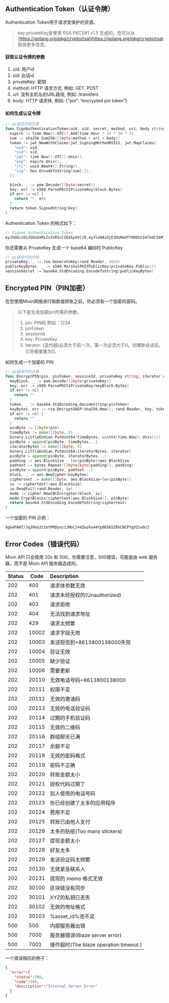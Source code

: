 ## Authentication Token（认证令牌）
Authentication Token用于请求受保护的资源。

> key:privateKey是使用 RSA PKCS#1 v1.5 生成的。您可以从 [https://golang.org/pkg/crypto/rsa](https://golang.org/pkg/crypto/rsa) 获得更多信息。

#### 获取认证令牌的参数
1. uid: 用户id
2. sid: 会话id
3. privateKey: 密钥
4. method: HTTP 请求方式, 例如: GET, POST
5. url: 没有主机名的URL路径, 例如: /transfers
6. body: HTTP 请求体, 例如: {“pin”: “encrypted pin token”}
#### 如何生成认证令牌
```go
// go语言代码示例
func SignAuthenticationToken(uid, sid, secret, method, uri, body string) (string, error) {
  expire := time.Now().UTC().Add(time.Hour * 24 * 30 * 3)
  sum := sha256.Sum256([]byte(method + uri + body))
  token := jwt.NewWithClaims(jwt.SigningMethodRS512, jwt.MapClaims{
    "uid": uid,
    "sid": sid,
    "iat": time.Now().UTC().Unix(),
    "exp": expire.Unix(),
    "jti": uuid.NewV4().String(),
    "sig": hex.EncodeToString(sum[:]),
  })

  block, _ := pem.Decode([]byte(secret))
  key, err := x509.ParsePKCS1PrivateKey(block.Bytes)
  if err != nil {
    return "", err
  }
  return token.SignedString(key)
}
```
Authentication Token 的格式如下：
```go
// Signed Authentication Token
eyJhbGciOiJSUzUxMiIsInR5cCI6IkpXVCJ9.eyJleHAiOjE1MzMwOTY0ODUsImlhdCI6MTUyNTMyMDQ4NSwianRpIjoiMjU5NGFkNTctOWRhZC00MjRmLTg1OTUtYjE0NzI3ZTI0ZTYxIiwic2lkIjoiYzA5Y2YzMTMtN2RlZC00MjVkLWFkM2YtYTFjZTRjZmQ1ZTVlIiwic2lnIjoiODVkZDIzOGE5ODM0NzE3ZGMxM2QzODQ0ZjYzYTFmZWUxM2Q4MmQyZTZjMmVlNDRlYWM3Yzc5MGY1ZGIyNWY4OCIsInVpZCI6Ijg5ZTBiZGVlLWMzNTUtNDdmMi05NDVhLWJlNDhiZTg3NTYwNiJ9.PYg6Cx5grs0flJe862R3VLEWKyTZPcXOGYF9RouztgR_mi3kleIzJt4vCwUZI9F7QrHBFMtTc3_wG_ymnnjsmnm0pBdoON4I-RxeaztIlyc1Ey9lLFe6_ARRUBXo_15ZORilS1hRdMREd84eQOLlO0ChieBPY0tSSiVqTaFZt3Q
```
你还需要从 PrivateKey 生成一个 base64 编码的 PublicKey

```go
// go语言代码示例
privateKey, _ := rsa.GenerateKey(rand.Reader, 1024)
publicKeyBytes, _ := x509.MarshalPKIXPublicKey(privateKey.Public())
sessionSecret := base64.StdEncoding.EncodeToString(publicKeyBytes)
```


## Encrypted PIN（PIN加密）
在您使用Mixin网络进行取款或转账之前。你必须有一个加密的密码。

>以下是生成加密pin所需的参数。
>1. pin: PIN码 例如：1234
>2. pinToken
>3. sessionId
>4. key: PrivateKey
>5. iterator: (迭代器)必须大于前一次，第一次必须大于0。创建新会话后，它将被重置为0。

如何生成一个加密的 PIN
```go
// go语言代码示例
func EncryptPIN(pin, pinToken, sessionId, privateKey string, iterator uint64) string {
  keyBlock, _ := pem.Decode([]byte(privateKey))
  key, err := x509.ParsePKCS1PrivateKey(keyBlock.Bytes)
  if err != nil {
    return ""
  }
  token, _ := base64.StdEncoding.DecodeString(pinToken)
  keyBytes, err := rsa.DecryptOAEP(sha256.New(), rand.Reader, key, token, []byte(sessionId))
  if err != nil {
    return ""
  }
  pinByte := []byte(pin)
  timeBytes := make([]byte, 8)
  binary.LittleEndian.PutUint64(timeBytes, uint64(time.Now().Unix()))
  pinByte = append(pinByte, timeBytes...)
  iteratorBytes := make([]byte, 8)
  binary.LittleEndian.PutUint64(iteratorBytes, iterator)
  pinByte = append(pinByte, iteratorBytes...)
  padding := aes.BlockSize - len(pinByte)%aes.BlockSize
  padtext := bytes.Repeat([]byte{byte(padding)}, padding)
  pinByte = append(pinByte, padtext...)
  block, _ := aes.NewCipher(keyBytes)
  ciphertext := make([]byte, aes.BlockSize+len(pinByte))
  iv := ciphertext[:aes.BlockSize]
  io.ReadFull(rand.Reader, iv)
  mode := cipher.NewCBCEncrypter(block, iv)
  mode.CryptBlocks(ciphertext[aes.BlockSize:], pinByte)
  return base64.StdEncoding.EncodeToString(ciphertext)
}
```
一个加密的 PIN 示例：
```
XgG4PAKf/Jq39Vo2t2oYPMDyoz1JMoC2+HZwzko44Yp8K565ZRhCNCPfgVZcw9/2
```
## Error Codes（错误代码）
Mixin API 只会使用 20x 和 500，你需要注意，500错误，可能是由 web 服务器，而不是 Mixin API 服务器造成的。

|Status	|Code|	Description|
| - | - | :- |
|202|	400|	请求体参数无效|
|202|	401|	请求未经授权的(Unauthorized)|
|202|	403|	请求拒绝|
|202|	404|	无法找到请求地址|
|202|	429|	请求太频繁|
|202|	10002|	请求字段无效|
|202|	10003|	发送短信到+8613800138000失败|
|202|	10004|	验证无效|
|202|	10005|	缺少验证|
|202|	10006|	需要更新|
|202|	20110|	无效电话号码+8613800138000|
|202|	20111|	权限不足|
|202|	20112|	无效的邀请码|
|202|	20113|	无效的电话验证码|
|202|	20114|	过期的手机验证码|
|202|	20115|	无效的二维码|
|202|	20116|	群组聊天已满|
|202|	20117|	余额不足|
|202|	20118|	无效的密码格式|(PIN)
|202|	20119|	密码不正确|(PIN)
|202|	20120|	转账金额太小|
|202|	20121|	授权代码过期了|
|202|	20122|	别人使用的电话号码|
|202|	20123|	你已经创建了太多的应用程序|
|202|	20124|	费用不足|
|202|	20125|	转账已由他人支付|
|202|	20126|	太多的贴纸(Too many stickers)|
|202|	20127|	提现金额太小|
|202|	20128|	好友太多|
|202|	20129|	发送验证码太频繁|
|202|	20130|	无效紧急联系人|
|202|	20131|	提现的 memo 格式无效|
|202|	30100|	区块链没有同步|
|202|	30101|	XYZ的私钥已丢失|
|202|	30102|	无效的地址格式|
|202|	30103|	%asset_id%池不足|
|500|	500|	内部服务器出错|
|500|	7000	|服务器错误(Blaze server error)|
|500|	7001	|操作超时(The blaze operation timeout.)|

一个错误相应的例子：
```json
{
  "error":{
    "status":500,
    "code":500,
    "description":"Internal Server Error"
  }
}
```